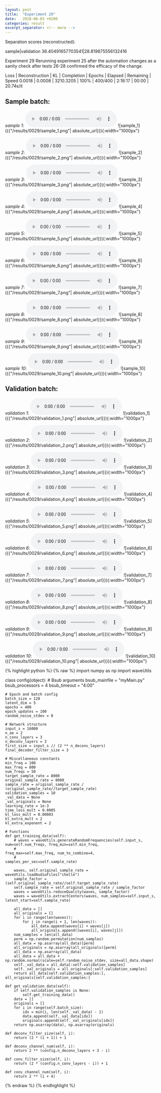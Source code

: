 ```yaml
---
layout: post
title:  "Experiment 29"
date:   2018-06-03 +0200
categories: result
excerpt_separator: <!-- more -->
---
```

Separation scores (reconstructed):

sample|validation
36.40491657703541|28.819875556132416<!-- more -->

Experiment 29
Rerunning experiment 25 after the automation changes as a sanity check after tests 26-28 confirmed the efficacy of the change.

Loss | Reconstruction | KL | Completion | Epochs | Elapsed | Remaining | Speed
0.0018 | 0.0008 | 3210.3205 | 100% | 400/400 | 2:18:17 | 00:00 | 20.74s/it

## **Sample batch**:
_sample 1_:
<audio src="/ResultsOverview/results/0029/sample_1.wav" controls preload></audio>
![sample_1]({{"/results/0029/sample_1.png"| absolute_url}}){:width="1000px"}

_sample 2_:
<audio src="/ResultsOverview/results/0029/sample_2.wav" controls preload></audio>
![sample_2]({{"/results/0029/sample_2.png"| absolute_url}}){:width="1000px"}

_sample 3_:
<audio src="/ResultsOverview/results/0029/sample_3.wav" controls preload></audio>
![sample_3]({{"/results/0029/sample_3.png"| absolute_url}}){:width="1000px"}

_sample 4_:
<audio src="/ResultsOverview/results/0029/sample_4.wav" controls preload></audio>
![sample_4]({{"/results/0029/sample_4.png"| absolute_url}}){:width="1000px"}

_sample 5_:
<audio src="/ResultsOverview/results/0029/sample_5.wav" controls preload></audio>
![sample_5]({{"/results/0029/sample_5.png"| absolute_url}}){:width="1000px"}

_sample 6_:
<audio src="/ResultsOverview/results/0029/sample_6.wav" controls preload></audio>
![sample_6]({{"/results/0029/sample_6.png"| absolute_url}}){:width="1000px"}

_sample 7_:
<audio src="/ResultsOverview/results/0029/sample_7.wav" controls preload></audio>
![sample_7]({{"/results/0029/sample_7.png"| absolute_url}}){:width="1000px"}

_sample 8_:
<audio src="/ResultsOverview/results/0029/sample_8.wav" controls preload></audio>
![sample_8]({{"/results/0029/sample_8.png"| absolute_url}}){:width="1000px"}

_sample 9_:
<audio src="/ResultsOverview/results/0029/sample_9.wav" controls preload></audio>
![sample_9]({{"/results/0029/sample_9.png"| absolute_url}}){:width="1000px"}

_sample 10_:
<audio src="/ResultsOverview/results/0029/sample_10.wav" controls preload></audio>
![sample_10]({{"/results/0029/sample_10.png"| absolute_url}}){:width="1000px"}

## **Validation batch**:
_validation 1_:
<audio src="/ResultsOverview/results/0029/validation_1.wav" controls preload></audio>
![validation_1]({{"/results/0029/validation_1.png"| absolute_url}}){:width="1000px"}

_validation 2_:
<audio src="/ResultsOverview/results/0029/validation_2.wav" controls preload></audio>
![validation_2]({{"/results/0029/validation_2.png"| absolute_url}}){:width="1000px"}

_validation 3_:
<audio src="/ResultsOverview/results/0029/validation_3.wav" controls preload></audio>
![validation_3]({{"/results/0029/validation_3.png"| absolute_url}}){:width="1000px"}

_validation 4_:
<audio src="/ResultsOverview/results/0029/validation_4.wav" controls preload></audio>
![validation_4]({{"/results/0029/validation_4.png"| absolute_url}}){:width="1000px"}

_validation 5_:
<audio src="/ResultsOverview/results/0029/validation_5.wav" controls preload></audio>
![validation_5]({{"/results/0029/validation_5.png"| absolute_url}}){:width="1000px"}

_validation 6_:
<audio src="/ResultsOverview/results/0029/validation_6.wav" controls preload></audio>
![validation_6]({{"/results/0029/validation_6.png"| absolute_url}}){:width="1000px"}

_validation 7_:
<audio src="/ResultsOverview/results/0029/validation_7.wav" controls preload></audio>
![validation_7]({{"/results/0029/validation_7.png"| absolute_url}}){:width="1000px"}

_validation 8_:
<audio src="/ResultsOverview/results/0029/validation_8.wav" controls preload></audio>
![validation_8]({{"/results/0029/validation_8.png"| absolute_url}}){:width="1000px"}

_validation 9_:
<audio src="/ResultsOverview/results/0029/validation_9.wav" controls preload></audio>
![validation_9]({{"/results/0029/validation_9.png"| absolute_url}}){:width="1000px"}

_validation 10_:
<audio src="/ResultsOverview/results/0029/validation_10.wav" controls preload></audio>
![validation_10]({{"/results/0029/validation_10.png"| absolute_url}}){:width="1000px"}


{% highlight python %}
{% raw %}
import numpy as np
import waveUtils


class config(object):
	# Bsub arguments
	bsub_mainfile = "myMain.py"
	bsub_processors = 4
	bsub_timeout = "4:00"

	# Epoch and batch config
	batch_size = 128
	latent_dim = 5
	epochs = 400
	epoch_updates = 100
	random_noise_stdev = 0

	# Network structure
	input_s = 16000
	n_ae = 2
	n_conv_layers = 3
	n_deconv_layers = 3
	first_size = input_s // (2 ** n_deconv_layers)
	final_decoder_filter_size = 3

	# Miscellaneous constants
	min_freq = 100
	max_freq = 800
	num_freqs = 50
	target_sample_rate = 8000
	original_sample_rate = 8000
	sample_rate = original_sample_rate / (original_sample_rate//target_sample_rate)
	validation_samples = 10
	_val_data = None
	_val_originals = None
	learning_rate = 1e-3
	time_loss_mult = 0.0005
	kl_loss_mult = 0.00003
	kl_extra_mult = 2
	kl_extra_exponent = 2

	# Functions
	def get_training_data(self):
		# waves = waveUtils.generateRandomFrequencies(self.input_s, num=self.num_freqs, freq_min=self.min_freq,
		#                                            freq_max=self.max_freq, num_to_combine=4,
		#                                            samples_per_sec=self.sample_rate)

		waves, self.original_sample_rate = waveUtils.loadAudioFiles("chello")
		sample_factor = (self.original_sample_rate//self.target_sample_rate)
		self.sample_rate = self.original_sample_rate / sample_factor
		waves = waveUtils.reduceQuality(waves, sample_factor)
		waves = waveUtils.extractCenters(waves, num_samples=self.input_s, latest_start=self.sample_rate)

		all_data = []
		all_originals = []
		for i in range(len(waves)):
			for j in range(i + 1, len(waves)):
				all_data.append(waves[i] + waves[j])
				all_originals.append([waves[i], waves[j]])
		num_samples = len(all_data)
		perm = np.random.permutation(num_samples)
		all_data = np.asarray(all_data)[perm]
		all_originals = np.asarray(all_originals)[perm]
		all_data = np.asarray(all_data)
		all_data = all_data + np.random.normal(scale=self.random_noise_stdev, size=all_data.shape)
		self._val_data = all_data[:self.validation_samples]
		self._val_originals = all_originals[:self.validation_samples]
		return all_data[self.validation_samples:], all_originals[self.validation_samples:]

	def get_validation_data(self):
		if self.validation_samples is None:
			self.get_training_data()
		data = []
		originals = []
		for i in range(self.batch_size):
			idx = min(i, len(self._val_data) - 1)
			data.append(self._val_data[idx])
			originals.append(self._val_originals[idx])
		return np.asarray(data), np.asarray(originals)

	def deconv_filter_size(self, i):
		return (2 * (i + 1)) + 1

	def deconv_channel_num(self, i):
		return 2 ** (config.n_deconv_layers + 3 - i)

	def conv_filter_size(self, i):
		return (2 * (config.n_conv_layers - i)) + 1

	def conv_channel_num(self, i):
		return 2 ** (i + 4)

{% endraw %}
{% endhighlight %}
